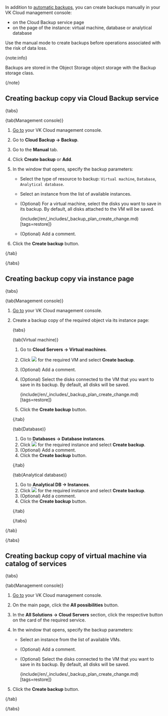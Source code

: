 In addition to [automatic backups](../create-backup-plan), you can create backups manually in your VK Cloud management console:

- on the Cloud Backup service page
- on the page of the instance: virtual machine, database or analytical database

Use the manual mode to create backups before operations associated with the risk of data loss.

{note:info}

Backups are stored in the Object Storage object storage with the Backup storage class.

{/note}

## Creating backup copy via Cloud Backup service

{tabs}

{tab(Management console)}

1. [Go to](https://msk.cloud.vk.com/app/en/) your VK Cloud management console.
1. Go to **Cloud Backup → Backup**.
1. Go to the **Manual** tab.
1. Click **Create backup** or **Add**.
1. In the window that opens, specify the backup parameters:

   - Select the type of resource to backup: `Virtual machine`, `Database`, `Analytical database`.
   - Select an instance from the list of available instances.
   - (Optional) For a virtual machine, select the disks you want to save in its backup. By default, all disks attached to the VM will be saved.

     {include(/en/_includes/_backup_plan_create_change.md)[tags=restore]}

   - (Optional) Add a comment.

1. Click the **Create backup** button.

{/tab}

{/tabs}

## Creating backup copy via instance page

{tabs}

{tab(Management console)}

1. [Go to](https://msk.cloud.vk.com/app/en/) your VK Cloud management console.
1. Create a backup copy of the required object via its instance page:

   {tabs}

   {tab(Virtual machine)}

   1. Go to **Cloud Servers → Virtual machines**.
   1. Click ![ ](/en/assets/more-icon.svg "inline") for the required VM and select **Create backup**.
   1. (Optional) Add a comment.
   1. (Optional) Select the disks connected to the VM that you want to save in its backup. By default, all disks will be saved.

      {include(/en/_includes/_backup_plan_create_change.md)[tags=restore]}

   1. Click the **Create backup** button.

   {/tab}

   {tab(Database)}

   1. Go to **Databases → Database instances**.
   1. Click ![ ](/en/assets/more-icon.svg "inline") for the required instance and select **Create backup**.
   1. (Optional) Add a comment.
   1. Click the **Create backup** button.

   {/tab}

   {tab(Analytical database)}

   1. Go to **Analytical DB → Instances**.
   1. Click ![ ](/en/assets/more-icon.svg "inline") for the required instance and select **Create backup**.
   1. (Optional) Add a comment.
   1. Click the **Create backup** button.

   {/tab}

   {/tabs}

{/tab}

{/tabs}

## Creating backup copy of virtual machine via catalog of services

{tabs}

{tab(Management console)}

1. [Go to](https://msk.cloud.vk.com/app/en/) your VK Cloud management console.
1. On the main page, click the **All possibilities** button.
1. In the **All Solutions → Cloud Servers** section, click the respective button on the card of the required service.
1. In the window that opens, specify the backup parameters:

   - Select an instance from the list of available VMs.
   - (Optional) Add a comment.
   - (Optional) Select the disks connected to the VM that you want to save in its backup. By default, all disks will be saved.

     {include(/en/_includes/_backup_plan_create_change.md)[tags=restore]}

1. Click the **Create backup** button.

{/tab}

{/tabs}
